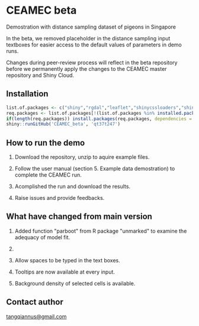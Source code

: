 # CEAMEC beta

Demostration with distance sampling dataset of pigeons in Singapore

In the beta, we removed placeholder in the distance sampling input textboxes for easier access to the default values of parameters in demo runs.

Changes during peer-review process will reflect in the beta repository before we permanently apply the changes to the CEAMEC master repository and Shiny Cloud.  

## Installation

```R
list.of.packages <- c("shiny","rgdal","leaflet","shinycssloaders","shinythemes","tibble","unmarked","DT","data.table","xlsx","rgenoud","htmltools","bsplus","dplyr","shinycssloaders")
req.packages <- list.of.packages[!(list.of.packages %in% installed.packages()[,"Package"])]
if(length(req.packages)) install.packages(req.packages, dependencies = TRUE)
shiny::runGitHub('CEAMEC_beta', 'qt37t247')
```

## How to run the demo

1. Download the repository, unzip to aquire example files.

2. Follow the user manual (section 5.	Example data demostration) to complete the CEAMEC run. 

3. Acomplished the run and download the results. 

4. Raise issues and provide feedbacks.

## What have changed from main version

1. Added function "parboot" from R package "unmarked" to examine the adequacy of model fit.

2. 

3. Allow spaces to be typed in the text boxes.

4. Tooltips are now available at every input.

5. Background density of selected cells is available.  

## Contact author

tangqiannus@gmail.com
